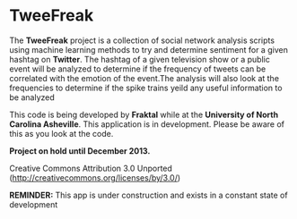 TweeFreak
========


The **TweeFreak** project is a collection of social network analysis scripts using machine learning methods to try and determine sentiment for a given hashtag on **Twitter**. The hashtag of a given television show or a public event will be analyzed to determine if the frequency of tweets can be correlated with the emotion of the event.The analysis will also look at the frequencies to determine if the spike trains yeild any useful information to be analyzed 

This code is being developed by **Fraktal** while at the **University of North Carolina Asheville**. This application is in development. Please be aware of this as you look at the code.

**Project on hold until December 2013.**  


Creative Commons Attribution 3.0 Unported (http://creativecommons.org/licenses/by/3.0/)
 

**REMINDER:** This app is under construction and exists in a constant state of development   
